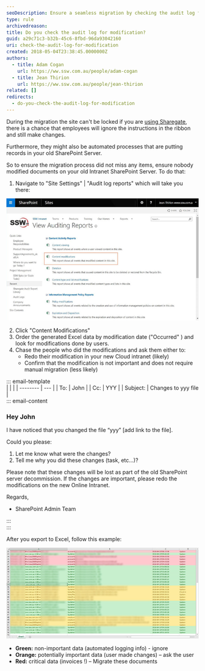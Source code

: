 ```yaml
---
seoDescription: Ensure a seamless migration by checking the audit log for modifications during the process to avoid losing important changes.
type: rule
archivedreason:
title: Do you check the audit log for modification?
guid: a29c71c3-b32b-45c6-8fbd-96da93042160
uri: check-the-audit-log-for-modification
created: 2018-05-04T23:38:45.0000000Z
authors:
  - title: Adam Cogan
    url: https://ww.ssw.com.au/people/adam-cogan
  - title: Jean Thirion
    url: https://ww.ssw.com.au/people/jean-thirion
related: []
redirects:
  - do-you-check-the-audit-log-for-modification
---
```


During the migration the site can't be locked if you are [using Sharegate](https://sharegate.com/sharepoint-migration), there is a chance that employees will ignore the instructions in the ribbon and still make changes.

Furthermore, they might also be automated processes that are putting records in your old SharePoint Server.

So to ensure the migration process did not miss any items, ensure nobody modified documents on your old Intranet SharePoint Server. To do that:

<!--endintro-->

1. Navigate to "Site Settings" | "Audit log reports" which will take you there:

![Figure: check nobody was modifying the intranet during the long migration](no-intranet-modifications.jpg)

2. Click "Content Modifications"
3. Order the generated Excel data by modification date ("Occurred" ) and look for modifications done by users.
4. Chase the people who did the modifications and ask them either to:
   - Redo their modification in your new Cloud intranet (likely)
   - Confirm that the modification is not important and does not require manual migration (less likely)

::: email-template  
| | |
| -------- | --- |
| To: | John |
| Cc: | YYY |
| Subject: | Changes to yyy file |  
::: email-content

### Hey John

I have noticed that you changed the file “yyy” \[add link to the file\].

Could you please:

1. Let me know what were the changes?
2. Tell me why you did these changes (task, etc...)?

Please note that these changes will be lost as part of the old SharePoint server decommission. If the changes are important, please redo the modifications on the new Online Intranet.

Regards,

- SharePoint Admin Team

:::  
:::

After you export to Excel, follow this example:

![Figure: Modifications are done on the old SharePoint intranet during the migration process (hence not migrated to the cloud)](old-sharepoint-modification.jpg)

- **Green:** non-important data (automated logging info) - ignore
- **Orange:** potentially important data (user made changes) – ask the user
- **Red:** critical data (invoices !) – Migrate these documents
